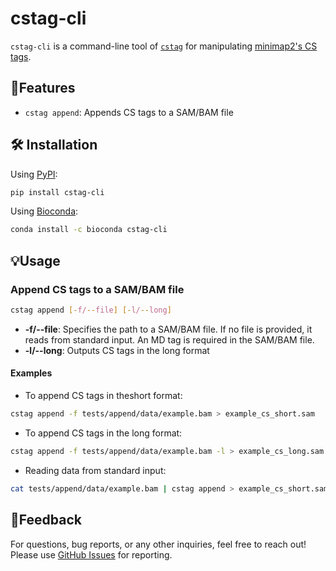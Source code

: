# cstag-cli

`cstag-cli` is a command-line tool of [`cstag`](https://github.com/akikuno/cstag) for manipulating [minimap2's CS tags](https://github.com/lh3/minimap2#the-cs-optional-tag).

## 🌟Features

- `cstag append`: Appends CS tags to a SAM/BAM file

## 🛠 Installation

Using [PyPI](https://pypi.org/project/cstag-cli/):

```bash
pip install cstag-cli
```

Using [Bioconda](https://anaconda.org/bioconda/cstag-cli):

```bash
conda install -c bioconda cstag-cli
```

## 💡Usage

### Append CS tags to a SAM/BAM file

```bash
cstag append [-f/--file] [-l/--long]
```

- **-f/--file**: Specifies the path to a SAM/BAM file. If no file is provided, it reads from standard input. An MD tag is required in the SAM/BAM file.
- **-l/--long**: Outputs CS tags in the long format

#### Examples

- To append CS tags in theshort format:
```bash
cstag append -f tests/append/data/example.bam > example_cs_short.sam
```

- To append CS tags in the long format:
```bash
cstag append -f tests/append/data/example.bam -l > example_cs_long.sam
```
- Reading data from standard input:
```bash
cat tests/append/data/example.bam | cstag append > example_cs_short.sam
```

## 📣Feedback

For questions, bug reports, or any other inquiries, feel free to reach out!
Please use [GitHub Issues](https://github.com/akikuno/cstag-cli/issues) for reporting.

